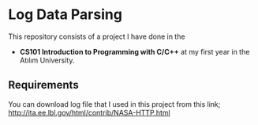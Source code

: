 # Log Data Parsing
This repository consists of a project I have done in the 
* **CS101 Introduction to Programming with C/C++** 
at my first year in the Atılım University.

## Requirements                                  
You can download log file that I used in this project from this link;                                                     
http://ita.ee.lbl.gov/html/contrib/NASA-HTTP.html                                                                         

